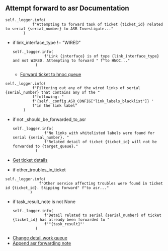 ## Attempt forward to asr Documentation

```
self._logger.info(
            f"Attempting to forward task of ticket {ticket_id} related to serial {serial_number} to ASR Investigate..."
        )
```

* if link_interface_type != "WIRED"
  ```
  self._logger.info(
                f"Link {interface} is of type {link_interface_type} and not WIRED. Attempting to forward " f"to HNOC..."
            )
  ```
  * [Forward ticket to hnoc queue](_forward_ticket_to_hnoc_queue.md)

```
self._logger.info(
            f"Filtering out any of the wired links of serial {serial_number} that contains any of the "
            f"following: "
            f'{self._config.ASR_CONFIG["link_labels_blacklist"]} '
            f"in the link label"
        )
```

* if not _should_be_forwarded_to_asr
  ```
  self._logger.info(
                f"No links with whitelisted labels were found for serial {serial_number}. "
                f"Related detail of ticket {ticket_id} will not be forwarded to {target_queue}."
            )
  ```

* [Get ticket details](../repositories/bruin_repository/get_ticket_details.md)

* if other_troubles_in_ticket
 ```
 self._logger.info(
                f"Other service affecting troubles were found in ticket id {ticket_id}. Skipping forward" f"to asr..."
            )
 ```

* if task_result_note is not None
  ```
  self._logger.info(
                f"Detail related to serial {serial_number} of ticket {ticket_id} has already been forwarded to "
                f'"{task_result}"'
            )
  ```
* [Change detail work queue](../repositories/bruin_repository/change_detail_work_queue.md)
* [Append asr forwarding note](../repositories/bruin_repository/append_asr_forwarding_note_to_ticket.md)

